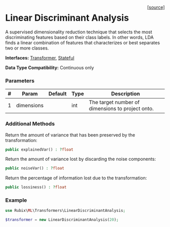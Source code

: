 <span style="float:right;"><a href="https://github.com/RubixML/RubixML/blob/master/src/Transformers/LinearDiscriminantAnalysis.php">[source]</a></span>

# Linear Discriminant Analysis
A supervised dimensionality reduction technique that selects the most discriminating features based on their class labels. In other words, LDA finds a linear combination of features that characterizes or best separates two or more classes.

**Interfaces:** [Transformer](api.md#transformer), [Stateful](api.md#stateful)

**Data Type Compatibility:** Continuous only

### Parameters
| # | Param | Default | Type | Description |
|---|---|---|---|---|
| 1 | dimensions | | int | The target number of dimensions to project onto. |

### Additional Methods
Return the amount of variance that has been preserved by the transformation:
```php
public explainedVar() : ?float
```

Return the amount of variance lost by discarding the noise components:
```php
public noiseVar() : ?float
```

Return the percentage of information lost due to the transformation:
```php
public lossiness() : ?float
```

### Example
```php
use Rubix\ML\Transformers\LinearDiscriminantAnalysis;

$transformer = new LinearDiscriminantAnalysis(20);
```